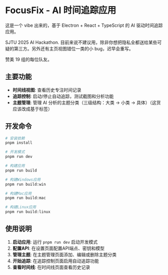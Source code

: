 # FocusFix - AI 时间追踪应用

这是一个 vibe 出来的，基于 Electron + React + TypeScript 的 AI 驱动时间追踪应用。

SJTU 2025 AI Hackathon. 目前来说不建议用，除非你想把隐私全都送给某些可疑的第三方。另外还有主页视图错位一类的小 bug，迟早会重写。

赞美 19 组的每位队友。

## 主要功能

- **时间线视图**: 查看历史专注时间记录
- **追踪控制**: 启动/停止自动追踪，测试截图和分析功能
- **主题管理**: 管理 AI 分析的主题分类（三级结构：大类 → 小类 → 具体）（这货应该改成基于标签）

## 开发命令

```bash
# 安装依赖
pnpm install

# 开发模式
pnpm run dev

# 构建应用
pnpm run build

# 构建Windows应用
pnpm run build:win

# 构建Mac应用
pnpm run build:mac

# 构建Linux应用
pnpm run build:linux
```

## 使用说明

1. **启动应用**: 运行 `pnpm run dev` 启动开发模式
2. **配置API**: 在设置页面配置API端点、密钥和模型
3. **管理主题**: 在主题管理页面添加、编辑或删除主题分类
4. **开始追踪**: 在追踪控制页面启用自动追踪功能
5. **查看时间线**: 在时间线页面查看历史记录
